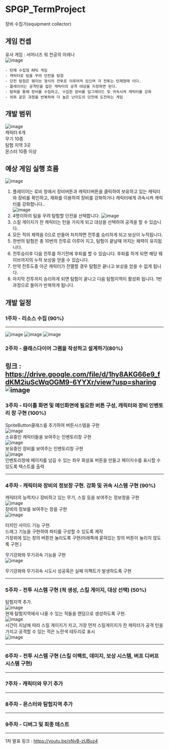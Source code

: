 # SPGP_TermProject
장비 수집가(equipment collector)

## 게임 컨셉
유사 게임 : 서머너즈 워 천공의 아레나  
![image](https://user-images.githubusercontent.com/90082921/230753300-e9ca050a-86ab-4651-9bff-f286a68df105.png)  

    - 턴제 수집형 RPG 게임  
    - 캐릭터로 팀을 꾸려 던전을 탐험  
    - 던전 탐험은 웨이브 형식의 전투로 이루어져 있으며 각 전투는 턴제형태 이다.  
    - 플레이어는 공격턴을 잡은 캐릭터의 공격 대상을 지정하면 된다.  
    - 탐허을 통해 장비를 수집하고, 수집한 장비를 업그레이드 및 귀속시켜 캐릭터를 강화  
    - 위와 같은 과정을 반복하여 더 높은 난이도의 던전에 도전하는 게임  
    
## 개발 범위
![image](https://user-images.githubusercontent.com/90082921/230753326-9f01eaf5-2c08-4ab5-9301-29508fd74d55.png)  
    캐릭터 6개  
    무기 10종  
    탐험 지역 3곳  
    몬스터 10종 이상  

## 예상 게임 실행 흐름  
![image](https://user-images.githubusercontent.com/90082921/230753377-66f0864d-a012-4c36-b230-d6a702fb9111.png)
1.  플레이어는 로비 창에서 장비버튼과 캐릭터버튼을 클릭하여 보유하고 있는 캐릭터와 장비를 확인하고, 재화를 이용하여 장비를 강화하거나 캐릭터에게 귀속시켜 캐릭터를 강화합니다..  
![image](https://user-images.githubusercontent.com/90082921/230753449-c125fea7-9684-45d4-9f0b-fe29a35de335.png)  
2.  4명이하의 팀을 꾸려 탐험할 던전을 선택합니다.
![image](https://user-images.githubusercontent.com/90082921/230753487-4fdc1b0a-35d0-48bc-8b0d-58b6b7e6345f.png)  
2.  스킬 게이지가 찬 캐릭터는 턴을 가지게 되고 대상을 선택하여 공격을 할 수 있습니다.  
3.  모든 적의 체력을 0으로 만들어 처치하면 전투를 승리하게 되고 보상이 누적됩니다.  
4.  한번의 탐험은 총 10번의 전투로 이루어 지고, 탐험이 끝날때 까지는 체력이 유지됩니다.  
5.  전투승리후 다음 전투를 하기전에 후퇴를 할 수 있습니다. 후퇴를 하게 되면 해당 웨이브까지의 누적 보상을 얻을 수 있습니다.  
6.  만약 전투도중 아군 캐릭터가 전멸할 경우 탐험은 끝나고 보상을 얻을 수 없게 됩니다.  
7.  마지막 전투까지 승리하게 되면 탐험이 끝나고 다음 탐험지역이 활성화 됩니다. 1번 과정으로 돌아가 반복하게 됩니다.  

## 개발 일정
### 1주차 - 리소스 수집 (90%)  
-------------------------
![image](https://user-images.githubusercontent.com/90082921/236818396-e1180115-0b3d-49c5-b612-9792aa89decd.png)
![image](https://user-images.githubusercontent.com/90082921/236818557-a632b84a-27d0-4f94-ba6a-b2f87ebbeb14.png)
![image](https://user-images.githubusercontent.com/90082921/236818608-682de6a8-7e1b-4c0f-9286-4d05fd61c0b1.png)

### 2주차 - 클래스다이어 그램을 작성하고 설계하기(80%)  
링크 : https://drive.google.com/file/d/1hy8AKG66e9_fdKM2iuScWqOGM9-6YYXr/view?usp=sharing  
![image](https://user-images.githubusercontent.com/90082921/230753916-d48dd56a-f54e-455e-a9d6-032b73a03740.png)  
-------------------------
### 3주차 - 타이틀 화면 및 메인화면에 필요한 버튼 구성, 캐릭터와 장비 인벤토리 창 구현 (100%)  
SpriteButton클래스를 추가하여 버튼시스템을 구현  
![image](https://user-images.githubusercontent.com/90082921/236818920-d03a90ec-9985-4f79-8543-cc050b52740f.png)  
소유중인 캐릭터들을 보여주는 인벤토리창 구현  
![image](https://user-images.githubusercontent.com/90082921/236819729-f9d89a83-09c1-4fd0-9429-195a1e9be3ad.png)  
보유중인 장비를 보여주는 인벤토리창 구현  
![image](https://user-images.githubusercontent.com/90082921/236819859-e1ee082a-640f-4b82-ab75-a826288b4ecc.png)  
인벤토리창에 페이지를 넘길 수 있는 좌우 화살표 버튼을 만들고 페이지수를 표시할 수 있도록 텍스트를 출력  

-------------------------
### 4주차 - 캐릭터와 장비의 정보창 구현. 강화 및 귀속 시스템 구현 (90%)  
캐릭터의 능력치나 장비하고 있는 무기, 스킬 등을 보여주는 정보창을 구현  
![image](https://user-images.githubusercontent.com/90082921/236820103-e1365fc6-02bb-4cf5-8c80-5ae555a58802.png)  
장비의 정보를 보여주는 창을 구현  
![image](https://user-images.githubusercontent.com/90082921/236820685-c167b4ca-c345-4647-adbc-78349322de43.png)  

터치인 사이드 기능 구현.  
드래그 기능을 구현하여 파티를 구성할 수 있도록 제작  
가장위에 있는 창의 버튼만 눌리도록 구현(아래쪽에 묻혀있는 창의 버튼이 눌리지 않도록 구현.)  

무기강화와 무기귀속 기능을 구현  
![image](https://user-images.githubusercontent.com/90082921/236821239-0f980917-5c1c-4ef8-9995-b69425ee1c09.png)  

무기강화와 무기귀속 시도시 성공혹은 실패 이팩트가 발생하도록 구현  

-------------------------
### 5주차 - 전투 시스템 구현 (적 생성, 스킬 게이지, 대상 선택) (50%)
탐험지역 추가.  
![image](https://user-images.githubusercontent.com/90082921/236821630-72b67c13-f043-4073-853b-22d64f299ab1.png)  
현재 탐험지역에서 나올 수 있는 적들을 랜덤으로 생성하도록 구현.  
![image](https://user-images.githubusercontent.com/90082921/236825570-fcd0e0d1-1e90-41ca-8f65-c01cdbf9467b.png)  
시간이 지남에 따라 스킬 게이지가 차고, 가장 먼저 스킬게이지가 찬 캐릭터가 공격 턴을 가지고 공격할 수 있는 적은 노란색 테두리로 표시  
![image](https://user-images.githubusercontent.com/90082921/236821977-b38ef9f8-b848-4b66-b562-8a6664412d85.png)  

-------------------------
### 6주차 - 전투 시스템 구현 (스킬 이팩트, 데미지, 보상 시스템, 버프 디버프 시스템 구현)  
-------------------------
### 7주차 - 캐릭터와 무기 추가  
-------------------------
### 8주차 - 몬스터와 탐험지역 추가  
-------------------------
### 9주차 - 디버그 및 최종 테스트  
-------------------------

1차 발표 링크 : https://youtu.be/sNvB-zUBuz4  
